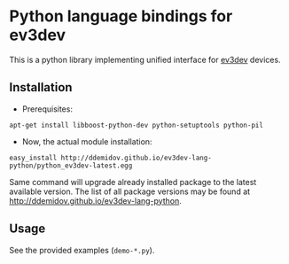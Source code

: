 # Python language bindings for ev3dev

This is a python library implementing unified interface for [ev3dev][] devices.

## Installation

* Prerequisites:
```
apt-get install libboost-python-dev python-setuptools python-pil
```

* Now, the actual module installation:
```
easy_install http://ddemidov.github.io/ev3dev-lang-python/python_ev3dev-latest.egg
```

Same command will upgrade already installed package to the latest available
version. The list of all package versions may be found at
http://ddemidov.github.io/ev3dev-lang-python.

## Usage

See the provided examples (`demo-*.py`).

[ev3dev]: http://ev3dev.org
